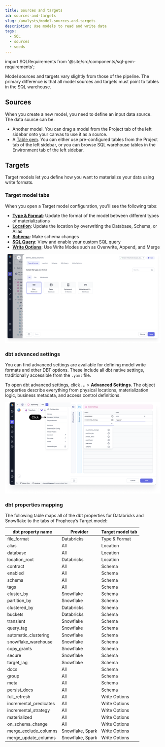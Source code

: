 ```yaml
---
title: Sources and targets
id: sources-and-targets
slug: /analysts/model-sources-and-targets
description: Use models to read and write data
tags:
  - SQL
  - sources
  - seeds
---
```


import SQLRequirements from '@site/src/components/sql-gem-requirements';

<SQLRequirements
  execution_engine="SQL Warehouse"
  sql_package_name=""
  sql_package_version=""
/>

Model sources and targets vary slightly from those of the pipeline. The primary difference is that all model sources and targets must point to tables in the SQL warehouse.

## Sources

When you create a new model, you need to define an input data source. The data source can be:

- Another model. You can drag a model from the Project tab of the left sidebar onto your canvas to use it as a source.
- A [Table gem](/analysts/table). You can either use pre-configured tables from the Project tab of the left sidebar, or you can browse SQL warehouse tables in the Environment tab of the left sidebar.

## Targets

Target models let you define how you want to materialize your data using write formats.

### Target model tabs

When you open a Target model configuration, you'll see the following tabs:

- **[Type & Format](type-and-format.md)**: Update the format of the model between different types of materializations
- **[Location](location.md)**: Update the location by overwriting the Database, Schema, or Alias
- **[Schema](schema.md)**: Make schema changes
- **[SQL Query](sql-query.md)**: View and enable your custom SQL query
- **[Write Options](write-options.md)**: Use Write Modes such as Overwrite, Append, and Merge

![Target Model tabs](img/type-and-format.png)

### dbt advanced settings

You can find advanced settings are available for defining model write formats and other DBT options. These include all dbt native settings, traditionally accessible from the `.yaml` file.

To open dbt advanced settings, click **...** > **Advanced Settings**. The object properties describe everything from physical locations, materialization logic, business metadata, and access control definitions.

![Advance Settings](img/advance-settings.png)

### dbt properties mapping

The following table maps all of the dbt properties for Databricks and Snowflake to the tabs of Prophecy’s Target model:

| dbt property name      | Provider         | Target model tab |
| ---------------------- | ---------------- | ---------------- |
| file_format            | Databricks       | Type & Format    |
| alias                  | All              | Location         |
| database               | All              | Location         |
| location_root          | Databricks       | Location         |
| contract               | All              | Schema           |
| enabled                | All              | Schema           |
| schema                 | All              | Schema           |
| tags                   | All              | Schema           |
| cluster_by             | Snowflake        | Schema           |
| partition_by           | Snowflake        | Schema           |
| clustered_by           | Databricks       | Schema           |
| buckets                | Databricks       | Schema           |
| transient              | Snowflake        | Schema           |
| query_tag              | Snowflake        | Schema           |
| automatic_clustering   | Snowflake        | Schema           |
| snowflake_warehouse    | Snowflake        | Schema           |
| copy_grants            | Snowflake        | Schema           |
| secure                 | Snowflake        | Schema           |
| target_lag             | Snowflake        | Schema           |
| docs                   | All              | Schema           |
| group                  | All              | Schema           |
| meta                   | All              | Schema           |
| persist_docs           | All              | Schema           |
| full_refresh           | All              | Write Options    |
| incremental_predicates | All              | Write Options    |
| incremental_strategy   | All              | Write Options    |
| materialized           | All              | Write Options    |
| on_schema_change       | All              | Write Options    |
| merge_exclude_columns  | Snowflake, Spark | Write Options    |
| merge_update_columns   | Snowflake, Spark | Write Options    |
